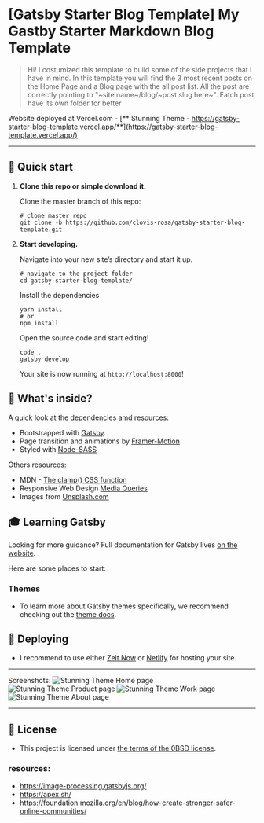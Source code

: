 # [Gatsby Starter Blog Template] My Gastby Starter Markdown Blog Template

> Hi!
> I costumized this template to build some of the side projects that I have in mind.
> In this template you will find the 3 most recent posts on the Home Page and a Blog page with the all post list.
> All the post are correctly pointing to "~site name~/blog/~post slug here~".
> Eatch post have its own folder for better

Website deployed at Vercel.com - [** Stunning Theme - https://gatsby-starter-blog-template.vercel.app/**](https://gatsby-starter-blog-template.vercel.app/)

---

## 🚀 Quick start

1.  **Clone this repo or simple download it.**

    Clone the master branch of this repo:

    ```shell
    # clone master repo
    git clone -b https://github.com/clovis-rosa/gatsby-starter-blog-template.git
    ```

2.  **Start developing.**

    Navigate into your new site’s directory and start it up.

    ```shell
    # navigate to the project folder
    cd gatsby-starter-blog-template/
    ```

    Install the dependencies

    ```shell
    yarn install
    # or
    npm install
    ```

    Open the source code and start editing!

    ```shell
    code .
    gatsby develop
    ```

    Your site is now running at `http://localhost:8000`!

## 🧐 What's inside?

A quick look at the dependencies amd resources:

- Bootstrapped with [Gatsby](www.gatsbyjs.com).
- Page transition and animations by [Framer-Motion](https://www.framer.com/motion/)
- Styled with [Node-SASS](https://github.com/sass/node-sass)

Others resources:

- MDN - [The clamp() CSS function](https://developer.mozilla.org/en-US/docs/Web/CSS/clamp)
- Responsive Web Design [Media Queries](https://responsivedesign.is/develop/browser-feature-support/media-queries-for-common-device-breakpoints/)
- Images from [Unsplash.com](https://unsplash.com/)

## 🎓 Learning Gatsby

Looking for more guidance? Full documentation for Gatsby lives [on the website](https://www.gatsbyjs.com/).

Here are some places to start:

### Themes

- To learn more about Gatsby themes specifically, we recommend checking out the [theme docs](https://www.gatsbyjs.com/docs/themes/).

## 💫 Deploying

- I recommend to use either [Zeit Now](https://now.sh) or [Netlify](https://netlify.com) for hosting your site.

---

Screenshots:
![Stunning Theme Home page](stunning-gatsby-theme.webp "Stunning Theme Home page")
![Stunning Theme Product page](stunning-gatsby-theme02.webp "Stunning Theme Product page")
![Stunning Theme Work page](stunning-gatsby-theme03.webp "Stunning Theme Work page")
![Stunning Theme About page](stunning-gatsby-theme04.webp "Stunning Theme About page")

---

## 📖 License

- This project is licensed under [the terms of the 0BSD license](LICENSE).

### resources:

- https://image-processing.gatsbyjs.org/
- https://apex.sh/
- https://foundation.mozilla.org/en/blog/how-create-stronger-safer-online-communities/
